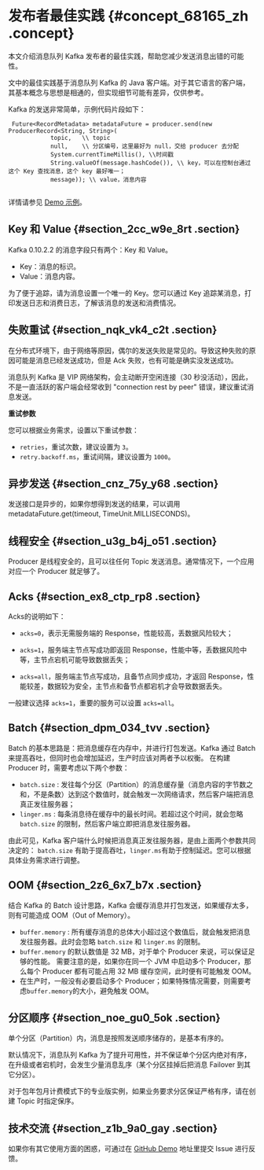 # 发布者最佳实践 {#concept_68165_zh .concept}

本文介绍消息队列 Kafka 发布者的最佳实践，帮助您减少发送消息出错的可能性。

文中的最佳实践基于消息队列 Kafka 的 Java 客户端。对于其它语言的客户端，其基本概念与思想是相通的，但实现细节可能有差异，仅供参考。

Kafka 的发送非常简单，示例代码片段如下：

``` {#codeblock_evm_tjr_zpj .language-java}
 Future<RecordMetadata> metadataFuture = producer.send(new ProducerRecord<String, String>(
            topic,   \\ topic
            null,    \\ 分区编号，这里最好为 null，交给 producer 去分配
            System.currentTimeMillis(), \\时间戳
            String.valueOf(message.hashCode()), \\ key，可以在控制台通过这个 Key 查找消息，这个 key 最好唯一；
            message)); \\ value，消息内容
		
```

详情请参见 [Demo 示例](https://github.com/AliwareMQ/aliware-kafka-demos/tree/master/kafka-java-demo)。

## Key 和 Value {#section_2cc_w9e_8rt .section}

Kafka 0.10.2.2 的消息字段只有两个：Key 和 Value。

-   Key：消息的标识。
-   Value：消息内容。

为了便于追踪，请为消息设置一个唯一的 Key。您可以通过 Key 追踪某消息，打印发送日志和消费日志，了解该消息的发送和消费情况。

## 失败重试 {#section_nqk_vk4_c2t .section}

在分布式环境下，由于网络等原因，偶尔的发送失败是常见的。导致这种失败的原因可能是消息已经发送成功，但是 Ack 失败，也有可能是确实没发送成功。

消息队列 Kafka 是 VIP 网络架构，会主动断开空闲连接（30 秒没活动），因此，不是一直活跃的客户端会经常收到 "connection rest by peer" 错误，建议重试消息发送。

**重试参数**

您可以根据业务需求，设置以下重试参数：

-   `retries`，重试次数，建议设置为 `3`。
-   `retry.backoff.ms`，重试间隔，建议设置为 `1000`。

## 异步发送 {#section_cnz_75y_y68 .section}

发送接口是异步的，如果你想得到发送的结果，可以调用metadataFuture.get\(timeout, TimeUnit.MILLISECONDS\)。

## 线程安全 {#section_u3g_b4j_o51 .section}

Producer 是线程安全的，且可以往任何 Topic 发送消息。通常情况下，一个应用对应一个 Producer 就足够了。

## Acks {#section_ex8_ctp_rp8 .section}

Acks的说明如下：

-   `acks=0`，表示无需服务端的 Response，性能较高，丢数据风险较大；

-   `acks=1`，服务端主节点写成功即返回 Response，性能中等，丢数据风险中等，主节点宕机可能导致数据丢失；

-   `acks=all`，服务端主节点写成功，且备节点同步成功，才返回 Response，性能较差，数据较为安全，主节点和备节点都宕机才会导致数据丢失。


一般建议选择 `acks=1`，重要的服务可以设置 `acks=all`。

## Batch {#section_dpm_034_tvv .section}

Batch 的基本思路是：把消息缓存在内存中，并进行打包发送。Kafka 通过 Batch 来提高吞吐，但同时也会增加延迟，生产时应该对两者予以权衡。 在构建 Producer 时，需要考虑以下两个参数：

-   `batch.size` : 发往每个分区（Partition）的消息缓存量（消息内容的字节数之和，不是条数）达到这个数值时，就会触发一次网络请求，然后客户端把消息真正发往服务器；
-   `linger.ms` : 每条消息待在缓存中的最长时间。若超过这个时间，就会忽略 `batch.size` 的限制，然后客户端立即把消息发往服务器。

由此可见，Kafka 客户端什么时候把消息真正发往服务器，是由上面两个参数共同决定的： `batch.size` 有助于提高吞吐，`linger.ms`有助于控制延迟。您可以根据具体业务需求进行调整。

## OOM {#section_2z6_6x7_b7x .section}

结合 Kafka 的 Batch 设计思路，Kafka 会缓存消息并打包发送，如果缓存太多，则有可能造成 OOM（Out of Memory）。

-   `buffer.memory` : 所有缓存消息的总体大小超过这个数值后，就会触发把消息发往服务器。此时会忽略 `batch.size` 和 `linger.ms` 的限制。
-   `buffer.memory` 的默认数值是 32 MB，对于单个 Producer 来说，可以保证足够的性能。 需要注意的是，如果你在同一个 JVM 中启动多个 Producer，那么每个 Producer 都有可能占用 32 MB 缓存空间，此时便有可能触发 OOM。
-   在生产时，一般没有必要启动多个 Producer；如果特殊情况需要，则需要考虑`buffer.memory`的大小，避免触发 OOM。

## 分区顺序 {#section_noe_gu0_5ok .section}

单个分区（Partition）内，消息是按照发送顺序储存的，是基本有序的。

默认情况下，消息队列 Kafka 为了提升可用性，并不保证单个分区内绝对有序，在升级或者宕机时，会发生少量消息乱序（某个分区挂掉后把消息 Failover 到其它分区）。

对于包年包月计费模式下的专业版实例，如果业务要求分区保证严格有序，请在创建 Topic 时指定保序。

## 技术交流 {#section_z1b_9a0_gay .section}

如果你有其它使用方面的困惑，可通过在 [GitHub Demo](https://github.com/AliwareMQ/aliware-kafka-demos/) 地址里提交 Issue 进行反馈。


